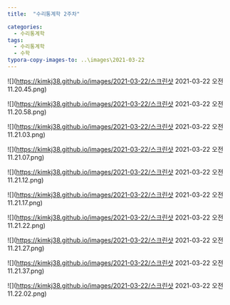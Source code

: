 ```yaml
---
title:  "수리통계학 2주차"

categories:
  - 수리통계학
tags:
  - 수리통계학
  - 수학
typora-copy-images-to: ..\images\2021-03-22
---
```


![](https://kimkj38.github.io/images/2021-03-22/스크린샷 2021-03-22 오전 11.20.45.png)

![](https://kimkj38.github.io/images/2021-03-22/스크린샷 2021-03-22 오전 11.20.58.png)

![](https://kimkj38.github.io/images/2021-03-22/스크린샷 2021-03-22 오전 11.21.03.png)

![](https://kimkj38.github.io/images/2021-03-22/스크린샷 2021-03-22 오전 11.21.07.png)

![](https://kimkj38.github.io/images/2021-03-22/스크린샷 2021-03-22 오전 11.21.12.png)

![](https://kimkj38.github.io/images/2021-03-22/스크린샷 2021-03-22 오전 11.21.17.png)

![](https://kimkj38.github.io/images/2021-03-22/스크린샷 2021-03-22 오전 11.21.22.png)

![](https://kimkj38.github.io/images/2021-03-22/스크린샷 2021-03-22 오전 11.21.27.png)

![](https://kimkj38.github.io/images/2021-03-22/스크린샷 2021-03-22 오전 11.21.37.png)

![](https://kimkj38.github.io/images/2021-03-22/스크린샷 2021-03-22 오전 11.22.02.png)
